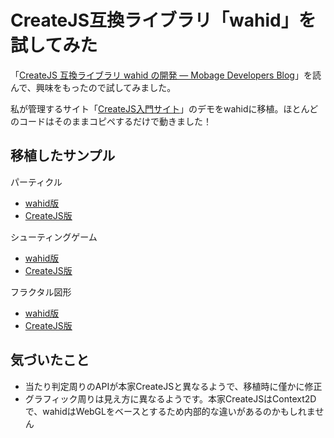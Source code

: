 # CreateJS互換ライブラリ「wahid」を試してみた

「[CreateJS 互換ライブラリ wahid の開発 — Mobage Developers Blog](http://developers.mobage.jp/blog/createjs-wahid)」を読んで、興味をもったので試してみました。

私が管理するサイト「[CreateJS入門サイト](https://ics.media/tutorial-createjs/index.html)」のデモをwahidに移植。ほとんどのコードはそのままコピペするだけで動きました！

## 移植したサンプル

パーティクル

- [wahid版](https://ics-creative.github.io/161003_wahid/samples/particle.html)
- [CreateJS版](https://ics-creative.github.io/tutorial-createjs/samples/particle_colorful.html)

シューティングゲーム


- [wahid版](https://ics-creative.github.io/161003_wahid/samples/game.html)
- [CreateJS版](https://ics-creative.github.io/tutorial-createjs/samples/game_shooting.html)

フラクタル図形

- [wahid版](https://ics-creative.github.io/161003_wahid/samples/fractal.html)
- [CreateJS版](https://ics-creative.github.io/tutorial-createjs/samples/fractal_tree_animation.html)

## 気づいたこと

- 当たり判定周りのAPIが本家CreateJSと異なるようで、移植時に僅かに修正
- グラフィック周りは見え方に異なるようです。本家CreateJSはContext2Dで、wahidはWebGLをベースとするため内部的な違いがあるのかもしれません